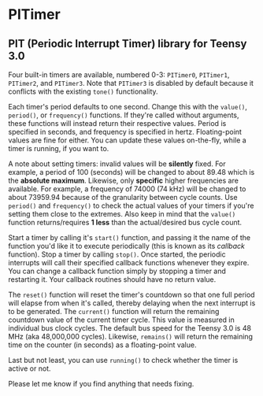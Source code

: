 # PITimer

## PIT (Periodic Interrupt Timer) library for Teensy 3.0

Four built-in timers are available, numbered 0-3: `PITimer0`, `PITimer1`, `PITimer2`, and `PITimer3`. Note that `PITimer3` is disabled by default because it conflicts with the existing `tone()` functionality.

Each timer's period defaults to one second. Change this with the `value()`, `period()`, or `frequency()` functions. If they're called without arguments, these functions will instead return their respective values. Period is specified in seconds, and frequency is specified in hertz. Floating-point values are fine for either. You can update these values on-the-fly, while a timer is running, if you want to.

A note about setting timers: invalid values will be __silently__ fixed. For example, a period of 100 (seconds) will be changed to about 89.48 which is the __absolute maximum__. Likewise, only __specific__ higher frequencies are available. For example, a frequency of 74000 (74 kHz) will be changed to about 73959.94 because of the granularity between cycle counts. Use `period()` and `frequency()` to check the actual values of your timers if you're setting them close to the extremes. Also keep in mind that the `value()` function returns/requires __1 less__ than the actual/desired bus cycle count.

Start a timer by calling it's `start()` function, and passing it the name of the function you'd like it to execute periodically (this is known as its _callback_ function). Stop a timer by calling `stop()`. Once started, the periodic interrupts will call their specified callback functions whenever they expire. You can change a callback function simply by stopping a timer and restarting it. Your callback routines should have no return value.

The `reset()` function will reset the timer's countdown so that one full period will elapse from when it's called, thereby delaying when the next interrupt is to be generated. The `current()` function will return the remaining countdown value of the current timer cycle. This value is measured in individual bus clock cycles. The default bus speed for the Teensy 3.0 is 48 MHz (aka 48,000,000 cycles). Likewise, `remains()` will return the remaining time on the counter (in seconds) as a floating-point value.

Last but not least, you can use `running()` to check whether the timer is active or not.

Please let me know if you find anything that needs fixing.
